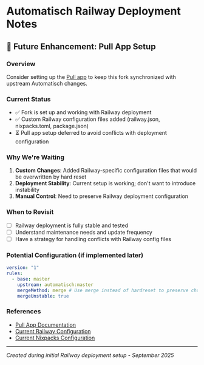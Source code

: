# Automatisch Railway Deployment Notes

## 🔄 Future Enhancement: Pull App Setup

### Overview

Consider setting up the [Pull app](https://wei.github.io/pull/) to keep this fork synchronized with upstream Automatisch changes.

### Current Status

- ✅ Fork is set up and working with Railway deployment
- ✅ Custom Railway configuration files added (railway.json, nixpacks.toml, package.json)
- ⏳ Pull app setup deferred to avoid conflicts with deployment configuration

### Why We're Waiting

1. **Custom Changes**: Added Railway-specific configuration files that would be overwritten by hard reset
2. **Deployment Stability**: Current setup is working; don't want to introduce instability
3. **Manual Control**: Need to preserve Railway deployment configuration

### When to Revisit

- [ ] Railway deployment is fully stable and tested
- [ ] Understand maintenance needs and update frequency
- [ ] Have a strategy for handling conflicts with Railway config files

### Potential Configuration (if implemented later)

```yaml
version: "1"
rules:
  - base: master
    upstream: automatisch:master
    mergeMethod: merge # Use merge instead of hardreset to preserve changes
    mergeUnstable: true
```

### References

- [Pull App Documentation](https://wei.github.io/pull/)
- [Current Railway Configuration](./railway.json)
- [Current Nixpacks Configuration](./nixpacks.toml)

---

_Created during initial Railway deployment setup - September 2025_
